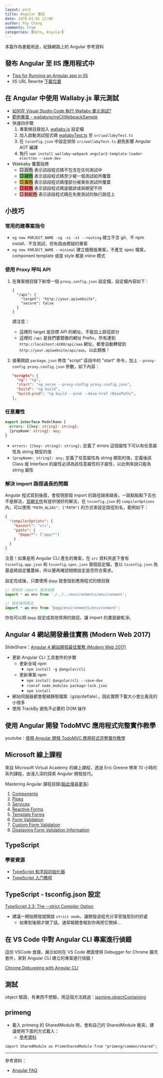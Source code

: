 ```yaml
---
layout: post
title: Angular 筆記
date: 1970-01-01 12:00
author: Poy Chang
comments: true
categories: [Note, Angular]
---
```

本篇作為書籤用途，紀錄網路上的 Angular 參考資料

## 發布 Angular 至 IIS 應用程式中

* [Tips for Running an Angular app in IIS](https://blogs.msdn.microsoft.com/premier_developer/2017/06/14/tips-for-running-an-angular-app-in-iis/)
* IIS URL Rewrite [下載位置](https://www.iis.net/downloads/microsoft/url-rewrite)

## 在 Angular 中使用 Wallaby.js 單元測試

* [如何在 Visual Studio Code 執行 Wallaby 單元測試?](http://oomusou.io/vscode/vscode-wallaby/)
* [範例專案 - wallabyjs/ngCliWebpackSample](https://github.com/wallabyjs/ngCliWebpackSample#wallabyjs)
* 快速四步驟
	1. 專案根目錄加入 [wallaby.js](https://github.com/wallabyjs/ngCliWebpackSample/blob/master/wallaby.js) 設定檔
	2. 加入啟動測試程式碼 [wallabyTest.ts](https://github.com/wallabyjs/ngCliWebpackSample/blob/master/src/wallabyTest.ts) 至 `src\wallabyTest.ts`
	3. 在 `tsconfig.json` 中設定排除 `src/wallabyTest.ts` 避免影響 Angular AOT 編譯
	4. 執行 `npm install wallaby-webpack angular2-template-loader electron --save-dev`
* Wakkaby 覆蓋指標 
	* <span style="background-color: #CCCCCC"> □ 灰色</span> 表示該段程式碼不包含在任何測試中
	* <span style="background-color: #5FB550"> □ 綠色</span> 表示該段程式碼至少被一個測試給所覆蓋
	* <span style="background-color: #D3A121"> □ 黃色</span> 表示該段程式碼僅部分被某些測試所覆蓋
	* <span style="background-color: #FF5167"> □ 紅色</span> 表示該段程式碼是錯誤或與期望不符
	* <span style="background-color: #F39796"> □ 粉紅色</span> 表示該段程式碼在失敗測試的執行路徑上

## 小技巧

### 常用的建專案指令

* `ng new PORJECT_NAME -sg -si -st --routing` 建立不含 git、不 npm install、不含測試，但有路由模組的專案
* `ng new PORJECT_NAME --minimal` 建立極簡版專案，不產生 spec 檔案，component template 或是 style 都是 inline 模式

### 使用 Proxy 呼叫 API

1. 在專案根目錄下新增一個 `proxy.config.json` 設定檔，設定檔內容如下：
	```josn
	{
	  "/api": {
	    "target": "http://your.apiwebsite",
	    "secure": false
	  }
	}
	```
	
	請注意：
	* 這裡的 target 是目標 API 的網址，不能加上路徑部分
	* 這裡的 `/api` 是我們要鏡像的網址 Prefix，所有連到 `http://localhost:4200/api/aaa` 網址，都會自動轉發到 `http://your.apiwebsite/api/aaa`，以此類推！
2. 接著開啟 `package.json` 修改 "script" 區段中的 "start" 命令，加上 `--proxy-config proxy.config.json` 參數，如下內容：
	```json
	"scripts": {
	  "ng": "ng",
	  "start": "ng serve --proxy-config proxy.config.json",
	  "build": "ng build",
	  "build-prod": "ng build --prod --base-href /BasePath/",
	},
	```

### 任意屬性

```typescript
export interface ModelName {
  errors: {[key: string]: string};
  [propName: string]: any;
}
```

* `errors: {[key: string]: string};` 定義了 errors 這個屬性下可以有任意屬性為 string 類型的值
* `[propName: string]: any;` 定義了任意屬性為 string 類型的值，定義後該 Class 或 Interface 的屬性必須為該任意屬性的子屬性，以此例來說只能為 string 屬性

### 解決 import 路徑過長的問題

Angular 程式寫到後面，會發現那個 import 的路徑越來越長，一路點點點下去也不是辦法，[官網文件](https://www.typescriptlang.org/docs/handbook/module-resolution.html#path-mapping)有提供很好的解法，在 `tsconfig.json` 的 `compilerOptions` 內，可以使用 `"PATH_ALIAS": ["PATH"]` 的方式來設定路徑別名，範例如下：

```json
{
  "compilerOptions": {
    "baseUrl": "src",
    "paths": {
      "@app/*": ["app/*"]
    }
  }
}
```

注意！如果是用 Angular CLI 產生的專案，在 `src` 資料夾底下會有 `tsconfig.app.json` 和 `tsconfig.spec.json` 兩個設定檔，會以 `tsconfig.json` 為基底將設定覆蓋掉，所以要再確認相關設定是否符合需求。

設定完成後，只要使用 `@app` 就會指到應用程式的根目錄

```typescript
// 原本的 import 是長這樣
import * as env from './../../environments/environment';

// 設定後的寫法
import * as env from '@app/environments/environment';
```

你也可以把 `@app` 設定成其他常用的路徑，讓 import 的畫面變乾淨。

## Angular 4 網站開發最佳實務 (Modern Web 2017)

SlideShare：[Angular 4 網站開發最佳實務 (Modern Web 2017)](https://www.slideshare.net/WillHuangTW/angular-4-best-practics)

* 更新 Angular CLI 工具套件的步驟
	* 更新全域 npm
		* `npm install -g @angular/cli`
	* 更新專案 npm
		* `npm install @angular/cli --save-dev`
		* `rimraf node_modules package-lock.json`
		* `npm install`
* 網站伺服器都會壓縮靜態檔案（gzip/deflate），因此實際下載大小會比看見的小很多
* 使用 TrackBy 避免不必要的 DOM 操作

## 使用 Angular 開發 TodoMVC 應用程式完整實作教學

youtube：[使用 Angular 開發 TodoMVC 應用程式完整實作教學](https://www.youtube.com/watch?v=aMeF8ksXv7o&t=271s)

## Microsoft 線上課程

來自 Microsoft Virtual Academy 的線上課程，透過 Eric Greene 帶來 10 小時的系列課程，由淺入深的探索 Angular 開發技巧。

Mastering Angular 課程目錄([點此搜尋更多](https://mva.microsoft.com/search/SearchResults.aspx#!q=Mastering%20Angular&lang=1033))

1. [Components](https://mva.microsoft.com/en-US/training-courses/mastering-angular-part-1-components-17709)
2. [Pipes](https://mva.microsoft.com/en-US/training-courses/mastering-angular-part-2-pipes-17710)
3. [Services](https://mva.microsoft.com/en-US/training-courses/mastering-angular-part-3-services-17711)
4. [Reactive Forms](https://mva.microsoft.com/en-US/training-courses/mastering-angular-part-4-reactive-forms-17728)
5. [Template Forms](https://mva.microsoft.com/en-US/training-courses/mastering-angular-part-5-template-forms-17731)
6. [Form Validation](https://mva.microsoft.com/en-US/training-courses/mastering-angular-part-6-form-validation-17734)
7. [Custom Form Validation](https://mva.microsoft.com/en-US/training-courses/mastering-angular-part-7-custom-form-validation-17736)
8. [Displaying Form Validation Information](https://mva.microsoft.com/en-US/training-courses/mastering-angular-part-8-displaying-form-validation-information-17741)

## TypeScript

### 學習資源
* [TypeScript 和字段初始化器](https://gxnotes.com/article/137971.html)
* [TypeScript 入门教程](https://ts.xcatliu.com/basics/type-of-object-interfaces.html)

## TypeScript - tsconfig.json 設定

[TypeScript 2.3: The --strict Compiler Option](https://blog.mariusschulz.com/2017/06/09/typescript-2-3-the-strict-compiler-option)

* 建議一開始開發就開啟 `strict mode`，讓開發過程充分享受強型別的好處
	* 如果到後期才開了話，通常報錯會報到你再把它關掉...

## 在 VS Code 中對 Angular CLI 專案進行偵錯

這份 VSCode 食譜，展示如何在 VS Code 裡面使用 Debugger for Chrome 擴充套件，來對 Angular CLI 建立的專案進行偵錯！

[Chrome Debugging with Angular CLI](https://github.com/Microsoft/vscode-recipes/tree/master/Angular-CLI)

## 測試

object 驗證，有東西不想驗，用這個方法跳過：[jasmine.objectContaining](https://jasmine.github.io/2.0/introduction.html#section-Partial_Matching_with_<code>jasmine.objectContaining</code>)

## primeng

* 載入 primeng 的 SharedModule 時，會和自己的 SharedModule 衝突，建議使用下面的方式載入：
	* [參考資料](https://github.com/primefaces/primeng/issues/2508)

```
import SharedModule as PrimeSharedModule from "primeng/common/shared";
```

----------

參考資料：

* [Angular FAQ](https://github.com/semlinker/angular-faq)